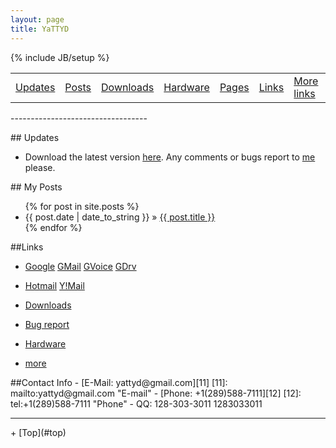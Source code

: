 ```yaml
---
layout: page
title: YaTTYD
---
```

<p id="top"></p>
{% include JB/setup %}
<table width="100%">
    <tr>
        <td><a href="#updates">Updates</a></td>
        <td><a href="#posts">Posts</a></td>
        <td><a href="./Downloads">Downloads</a></td>
        <td><a href="./links/hardware">Hardware</a></td>
        <td><a href="./www">Pages</a></td>
        <td><a href="#links">Links</a></td>
        <td><a href=./links>More links</a></td>
        <td><a href="#contact">Contact</a></td>
    </tr>
</table>
----------------------------------
<p id="updates"></p>
<a name="updates"></a>
## Updates 

- Download the latest version [here](./Downloads/YaTTYD "Downloads"). Any comments or bugs report to [me](mailto:yattyd@gmail.com "E-mail") please.

<p id="posts"></p>
<a name="posts"></a>
## My Posts 


<ul class="posts">
  {% for post in site.posts %}
    <li><span>{{ post.date | date_to_string }}</span> &raquo; <a href="{{ BASE_PATH }}{{ post.url }}">{{ post.title }}</a></li>
  {% endfor %}
</ul>



<p id="links"></p>
<a name="links"></a>
##Links 

- [Google][1] [GMail][101] [GVoice][102] [GDrv][103]
- [Hotmail][201] [Y!Mail][202]
- [Downloads][4]
- [Bug report][5]
- [Hardware][7]
- [more][6]


  [7]: ./links/hardware         "hardware links"
  [1]: http://google.com/         "Google"
  [101]: https://gmail.google.com/         "GMail"
  [102]: https://www.google.com/voice         "GVoice"
  [103]: https://accounts.google.com/ServiceLogin?service=writely&passive=true&nui=1&continue=https%3A%2F%2Fdocs.google.com%2F&followup=https%3A%2F%2Fdocs.google.com%2F&ltmpl=homepage&rm=false    "GDrive"
  [201]: http://www.hotmail.com/  "HotMail"
  [202]: https://mail.yahoo.com  "YahooMail"
  [4]: ./Downloads                "Downloads"
  [5]: mailto:yattyd@gmail.com    "E-mail"
  [6]: ./links "more links"

<p id="contact"></p>
<a name="contact"></a>
##Contact Info   
- [E-Mail: yattyd@gmail.com][11]
  [11]: mailto:yattyd@gmail.com    "E-mail"
- [Phone: +1(289)588-7111][12]
  [12]: tel:+1(289)588-7111        "Phone"
- QQ: 128-303-3011 1283033011

******************************
<!-- BEGIN: Powered by Supercounters.com -->
<script type="text/javascript" src="http://widget.supercounters.com/texthit.js"></script>
<script type="text/javascript">var sc_texthit_var = sc_texthit_var || [];sc_text_hit(548097,"","000000");</script>
<!-- END: Powered by Supercounters.com -->
<!-- END: Powered by Supercounters.com -->
<p id="bottom"></p>
+ [Top](#top)
